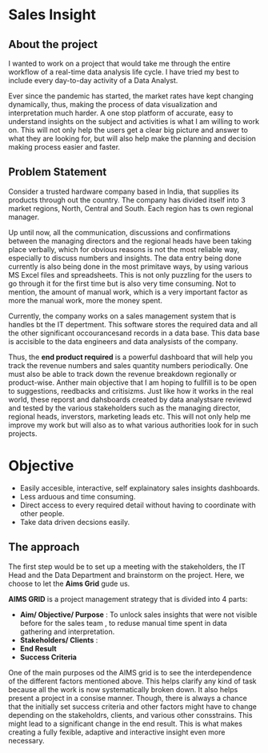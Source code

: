 
# Sales Insight
## About the project
I wanted to work on a project that would take me through the entire workflow of a real-time data analysis life cycle. I have tried my best to include every day-to-day activity of a Data Analyst.

Ever since the pandemic has started, the market rates have kept changing dynamically, thus, making the process of data visualization and interpretation much harder. A one stop platform of accurate, easy to understand insights on the subject and activities is what I am willing to work on. This will not only help the users get a clear big picture and answer to what they are looking for, but will also help make the planning and decision making process easier and faster.

## Problem Statement
Consider a trusted hardware company based in India, that supplies its products through out the country.
The company has divided itself into 3 market regions, North, Central and South. Each region has ts own regional manager.

Up until now, all the communication, discussions and confirmations between the managing directors and the regional heads have been taking place verbally, which
for obvious reasons is not the most reliable way, especially to discuss numbers and insights.
The data entry being done currently is also being done in the most primitave ways, by using various MS Excel files and spreadsheets. This is not only puzzling for the users to go through it for the first time but is also 
very time consuming. Not to mention, the amount of manual  work, which is a very important factor as more the manual work,
more the money spent.

Currently, the company works on a sales management system that is handles bt the IT depertment. This software stores the required data and all 
the other significant occourancesand records in a data base.
This data base is accisible to the data engineers and data analysists of the company.

Thus, the **end product required** is a powerful dashboard that will help you track the revenue numbers and sales quantity numbers periodically. One must also be able to track down the revenue breakdown regionally 
or product-wise. Anther main objective that I am hoping to fullfill is to be open to suggestions, reedbacks and critisizms. Just like how it works in the real world, these reporst and dahsboards created by data analystsare reviewd and 
tested by the various stakeholders such as the managing director, regional heads, inverstors, marketing leads etc.
This will not only help me improve my work but will also as to what various authorities look for in such projects. 

# Objective
- Easily accesible, interactive, self explainatory sales insights dashboards.
- Less arduous and time consuming.
- Direct access to every required detail without having to coordinate with other people.
- Take data driven decsions easily.

## The approach
The first step would be to set up a meeting with the stakeholders, the IT Head and the Data Department and brainstorm on the project. Here, we choose to let the **Aims Grid** gude us.

**AIMS GRID** is a project management strategy that is divided into 4 parts:

- **Aim/ Objective/ Purpose** : To unlock sales insights that were not visible before for the sales team , to reduse manual time spent in data gathering and interpretation.
- **Stakeholders/ Clients** : 
- **End Result**
- **Success Criteria**

One of the main purposes od the AIMS grid is to see the interdependence of the different factors
mentioned above. This helps clarify any kind of task because all the work is now systematically broken down. It also helps present a project in a 
consise manner. Though, there is always a chance that the initially set success criteria and other factors might have to change depending on the stakeholdrs, clients, and various other consstrains. This might lead to a significant change
in the end result. This is what makes creating a fully fexible, adaptive and interactive insight even more necessary.
